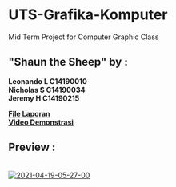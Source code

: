 # UTS-Grafika-Komputer
Mid Term Project for Computer Graphic Class

## "Shaun the Sheep" by :
<b>Leonando L C14190010</b>
<br><b>Nicholas S C14190034</b>
<br><b>Jeremy H C14190215</b>

<b>[File Laporan](https://drive.google.com/file/d/1gXqs85wrSWCOwHFn1Zb1aqMXbd_G5Ysh/view?usp=sharing)</b>
<br><b>[Video Demonstrasi](https://drive.google.com/file/d/1WiiILWKaBXr-kWmxyYwN7OcHRMLUb413/view?usp=sharing)</b>


## Preview :
<br><a href="https://ibb.co/MMMqCNF"><img src="https://i.ibb.co/pJJCLXY/2021-04-19-05-27-00.png" alt="2021-04-19-05-27-00" border="0"></a>
